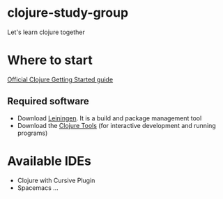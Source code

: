 # clojure-study-group
Let's learn clojure together


# Where to start
[Official Clojure Getting Started guide](https://clojure.org/guides/getting_started)


## Required software
* Download [Leiningen](https://leiningen.org/). It is a build and package management tool
* Download the [Clojure Tools](https://clojure.org/guides/install_clojure) (for interactive development and running programs)




# Available IDEs
* Clojure with Cursive Plugin
* Spacemacs
...



